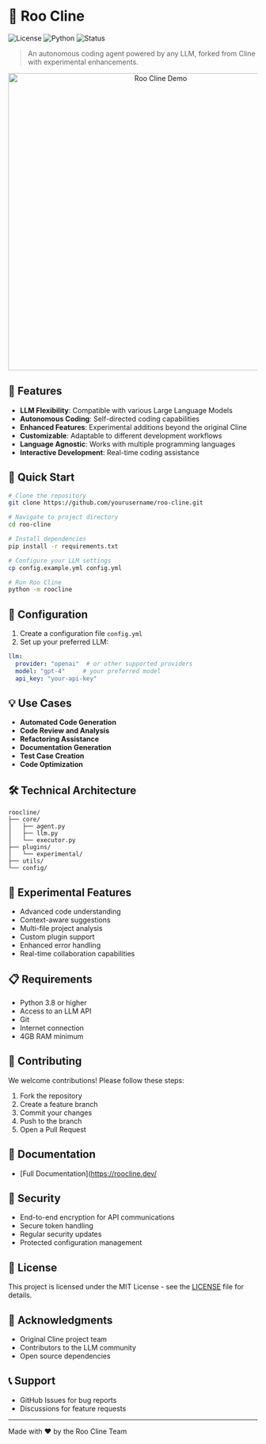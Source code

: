 # 🤖 Roo Cline

![License](https://img.shields.io/badge/license-MIT-blue.svg)
![Python](https://img.shields.io/badge/python-3.8%2B-brightgreen)
![Status](https://img.shields.io/badge/status-experimental-orange)

> An autonomous coding agent powered by any LLM, forked from Cline with experimental enhancements.

<p align="center">
  <img src="assets/demo.gif" alt="Roo Cline Demo" width="600"/>
</p>

## 🌟 Features

- **LLM Flexibility**: Compatible with various Large Language Models
- **Autonomous Coding**: Self-directed coding capabilities
- **Enhanced Features**: Experimental additions beyond the original Cline
- **Customizable**: Adaptable to different development workflows
- **Language Agnostic**: Works with multiple programming languages
- **Interactive Development**: Real-time coding assistance

## 🚀 Quick Start

```bash
# Clone the repository
git clone https://github.com/yourusername/roo-cline.git

# Navigate to project directory
cd roo-cline

# Install dependencies
pip install -r requirements.txt

# Configure your LLM settings
cp config.example.yml config.yml

# Run Roo Cline
python -m roocline
```

## 🔧 Configuration

1. Create a configuration file `config.yml`
2. Set up your preferred LLM:
```yaml
llm:
  provider: "openai"  # or other supported providers
  model: "gpt-4"     # your preferred model
  api_key: "your-api-key"
```

## 💡 Use Cases

- **Automated Code Generation**
- **Code Review and Analysis**
- **Refactoring Assistance**
- **Documentation Generation**
- **Test Case Creation**
- **Code Optimization**

## 🛠️ Technical Architecture

```
roocline/
├── core/
│   ├── agent.py
│   ├── llm.py
│   └── executor.py
├── plugins/
│   └── experimental/
├── utils/
└── config/
```

## 🧪 Experimental Features

- Advanced code understanding
- Context-aware suggestions
- Multi-file project analysis
- Custom plugin support
- Enhanced error handling
- Real-time collaboration capabilities

## 📋 Requirements

- Python 3.8 or higher
- Access to an LLM API
- Git
- Internet connection
- 4GB RAM minimum

## 🤝 Contributing

We welcome contributions! Please follow these steps:

1. Fork the repository
2. Create a feature branch
3. Commit your changes
4. Push to the branch
5. Open a Pull Request

## 📝 Documentation

- [Full Documentation](https://roocline.dev/


## 🔐 Security

- End-to-end encryption for API communications
- Secure token handling
- Regular security updates
- Protected configuration management

## 📜 License

This project is licensed under the MIT License - see the [LICENSE](LICENSE) file for details.

## 🙏 Acknowledgments

- Original Cline project team
- Contributors to the LLM community
- Open source dependencies

## 📞 Support

- GitHub Issues for bug reports
- Discussions for feature requests


---

Made with ❤️ by the Roo Cline Team
